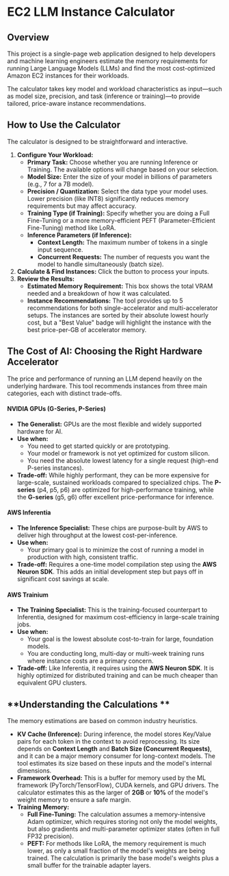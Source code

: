 # **EC2 LLM Instance Calculator**

## **Overview**

This project is a single-page web application designed to help developers and machine learning engineers estimate the memory requirements for running Large Language Models (LLMs) and find the most cost-optimized Amazon EC2 instances for their workloads.

The calculator takes key model and workload characteristics as input—such as model size, precision, and task (inference or training)—to provide tailored, price-aware instance recommendations.

## **How to Use the Calculator**

The calculator is designed to be straightforward and interactive.

1. **Configure Your Workload:**  
   * **Primary Task:** Choose whether you are running Inference or Training. The available options will change based on your selection.  
   * **Model Size:** Enter the size of your model in billions of parameters (e.g., 7 for a 7B model).  
   * **Precision / Quantization:** Select the data type your model uses. Lower precision (like INT8) significantly reduces memory requirements but may affect accuracy.  
   * **Training Type (if Training):** Specify whether you are doing a Full Fine-Tuning or a more memory-efficient PEFT (Parameter-Efficient Fine-Tuning) method like LoRA.  
   * **Inference Parameters (if Inference):**  
     * **Context Length:** The maximum number of tokens in a single input sequence.  
     * **Concurrent Requests:** The number of requests you want the model to handle simultaneously (batch size).  
2. **Calculate & Find Instances:** Click the button to process your inputs.  
3. **Review the Results:**  
   * **Estimated Memory Requirement:** This box shows the total VRAM needed and a breakdown of how it was calculated.  
   * **Instance Recommendations:** The tool provides up to 5 recommendations for both single-accelerator and multi-accelerator setups. The instances are sorted by their absolute lowest hourly cost, but a "Best Value" badge will highlight the instance with the best price-per-GB of accelerator memory.

## **The Cost of AI: Choosing the Right Hardware Accelerator**

The price and performance of running an LLM depend heavily on the underlying hardware. This tool recommends instances from three main categories, each with distinct trade-offs.

#### **NVIDIA GPUs (G-Series, P-Series)**

* **The Generalist:** GPUs are the most flexible and widely supported hardware for AI.  
* **Use when:**  
  * You need to get started quickly or are prototyping.  
  * Your model or framework is not yet optimized for custom silicon.  
  * You need the absolute lowest latency for a single request (high-end P-series instances).  
* **Trade-off:** While highly performant, they can be more expensive for large-scale, sustained workloads compared to specialized chips. The **P-series** (p4, p5, p6) are optimized for high-performance training, while the **G-series** (g5, g6) offer excellent price-performance for inference.

#### **AWS Inferentia**

* **The Inference Specialist:** These chips are purpose-built by AWS to deliver high throughput at the lowest cost-per-inference.  
* **Use when:**  
  * Your primary goal is to minimize the cost of running a model in production with high, consistent traffic.  
* **Trade-off:** Requires a one-time model compilation step using the **AWS Neuron SDK**. This adds an initial development step but pays off in significant cost savings at scale.

#### **AWS Trainium**

* **The Training Specialist:** This is the training-focused counterpart to Inferentia, designed for maximum cost-efficiency in large-scale training jobs.  
* **Use when:**  
  * Your goal is the lowest absolute cost-to-train for large, foundation models.  
  * You are conducting long, multi-day or multi-week training runs where instance costs are a primary concern.  
* **Trade-off:** Like Inferentia, it requires using the **AWS Neuron SDK**. It is highly optimized for distributed training and can be much cheaper than equivalent GPU clusters.

## **Understanding the Calculations **

The memory estimations are based on common industry heuristics.

* **KV Cache (Inference):** During inference, the model stores Key/Value pairs for each token in the context to avoid reprocessing. Its size depends on **Context Length** and **Batch Size (Concurrent Requests)**, and it can be a major memory consumer for long-context models. The tool estimates its size based on these inputs and the model's internal dimensions.  
* **Framework Overhead:** This is a buffer for memory used by the ML framework (PyTorch/TensorFlow), CUDA kernels, and GPU drivers. The calculator estimates this as the larger of **2GB** or **10%** of the model's weight memory to ensure a safe margin.  
* **Training Memory:**  
  * **Full Fine-Tuning:** The calculation assumes a memory-intensive Adam optimizer, which requires storing not only the model weights, but also gradients and multi-parameter optimizer states (often in full FP32 precision).  
  * **PEFT:** For methods like LoRA, the memory requirement is much lower, as only a small fraction of the model's weights are being trained. The calculation is primarily the base model's weights plus a small buffer for the trainable adapter layers.
